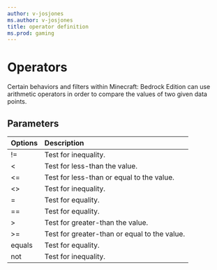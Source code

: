 ```yaml
---
author: v-josjones
ms.author: v-josjones
title: operator definition
ms.prod: gaming
---
```


# Operators

Certain behaviors and filters within Minecraft: Bedrock Edition can use arithmetic operators in order to compare the values of two given data points.  

## Parameters

| Options| Description |
|:-----------|:-----------|
| !=| Test for inequality. |
| <| Test for less-than the value. |
| <=| Test for less-than or equal to the value. |
| <>| Test for inequality. |
| =| Test for equality. |
| ==| Test for equality. |
| >| Test for greater-than the value. |
| >=| Test for greater-than or equal to the value. |
| equals| Test for equality. |
| not| Test for inequality. |